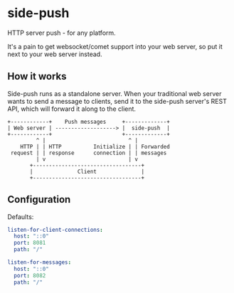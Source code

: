 side-push
=========

HTTP server push - for any platform.

It's a pain to get websocket/comet support into your web server,
so put it next to your web server instead.

How it works
------------

Side-push runs as a standalone server. When your traditional web
server wants to send a message to clients, send it to the side-push
server's REST API, which will forward it along to the client.

    +------------+    Push messages     +-------------+
    | Web server | -------------------> |  side-push  |
    +------------+                      +-------------+
             ^ |                          ^ |
        HTTP | | HTTP          Initialize | | Forwarded
     request | | response      connection | | messages
             | v                          | v
           +----------------------------------+
           |              Client              |
           +----------------------------------+

Configuration
-------------

Defaults:

```yml
listen-for-client-connections:
  host: "::0"
  port: 8081
  path: "/"

listen-for-messages:
  host: "::0"
  port: 8082
  path: "/"
```
